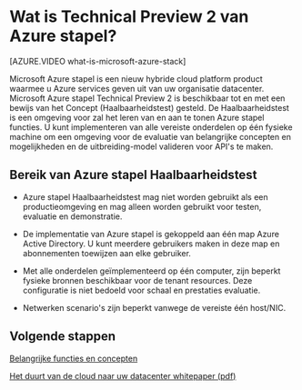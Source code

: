 <properties
    pageTitle="Wat is Technical Preview 2 van Azure stapel? | Microsoft Azure"
    description="Azure stapel Haalbaarheidstest is een omgeving voor meer informatie over core Azure stapel functies en scenario's."
    services="azure-stack"
    documentationCenter=""
    authors="HeathL17"
    manager="byronr"
    editor=""/>

<tags
    ms.service="azure-stack"
    ms.workload="na"
    ms.tgt_pltfrm="na"
    ms.devlang="na"
    ms.topic="article"
    ms.date="10/13/2016"
    ms.author="helaw"/>

# <a name="what-is-azure-stack-technical-preview-2"></a>Wat is Technical Preview 2 van Azure stapel?

[AZURE.VIDEO what-is-microsoft-azure-stack]

Microsoft Azure stapel is een nieuw hybride cloud platform product waarmee u Azure services geven uit van uw organisatie datacenter. Microsoft Azure stapel Technical Preview 2 is beschikbaar tot en met een bewijs van het Concept (Haalbaarheidstest) gesteld. De Haalbaarheidstest is een omgeving voor zal het leren van en aan te tonen Azure stapel functies. U kunt implementeren van alle vereiste onderdelen op één fysieke machine om een omgeving voor de evaluatie van belangrijke concepten en mogelijkheden en de uitbreiding-model valideren voor API's te maken.



## <a name="scope-of-azure-stack-poc"></a>Bereik van Azure stapel Haalbaarheidstest

-   Azure stapel Haalbaarheidstest mag niet worden gebruikt als een productieomgeving en mag alleen worden gebruikt voor testen, evaluatie en demonstratie.  

-   De implementatie van Azure stapel is gekoppeld aan één map Azure Active Directory. U kunt meerdere gebruikers maken in deze map en abonnementen toewijzen aan elke gebruiker.

-   Met alle onderdelen geïmplementeerd op één computer, zijn beperkt fysieke bronnen beschikbaar voor de tenant resources. Deze configuratie is niet bedoeld voor schaal en prestaties evaluatie.

-   Netwerken scenario's zijn beperkt vanwege de vereiste één host/NIC.

## <a name="next-steps"></a>Volgende stappen

[Belangrijke functies en concepten](azure-stack-key-features.md)

[Het duurt van de cloud naar uw datacenter whitepaper (pdf)](http://download.microsoft.com/download/3/F/3/3F3811C0-969D-422C-9EDA-42CB79BABA96/Bring-the-cloud-to-your-datacenter-Microsoft-Azure-Stack.pdf)
